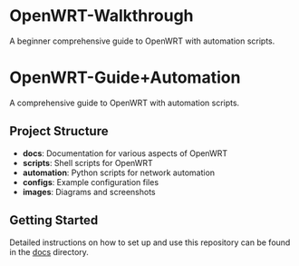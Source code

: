 # OpenWRT-Walkthrough
A beginner comprehensive guide to OpenWRT with automation scripts.

# OpenWRT-Guide+Automation

A comprehensive guide to OpenWRT with automation scripts.

## Project Structure
- **docs**: Documentation for various aspects of OpenWRT
- **scripts**: Shell scripts for OpenWRT
- **automation**: Python scripts for network automation
- **configs**: Example configuration files
- **images**: Diagrams and screenshots

## Getting Started
Detailed instructions on how to set up and use this repository can be found in the [docs](./docs) directory.

